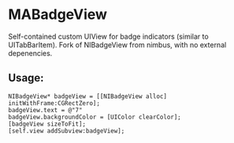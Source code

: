 MABadgeView
===========

Self-contained custom UIView for badge indicators (similar to UITabBarItem). Fork of NIBadgeView from nimbus, with no external depenencies.

Usage:
------

    NIBadgeView* badgeView = [[NIBadgeView alloc] initWithFrame:CGRectZero];
    badgeView.text = @"7"
    badgeView.backgroundColor = [UIColor clearColor];
    [badgeView sizeToFit];
    [self.view addSubview:badgeView];
